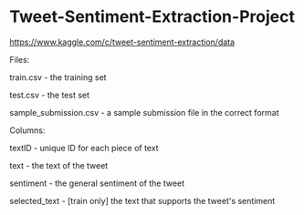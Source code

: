 # Tweet-Sentiment-Extraction-Project

https://www.kaggle.com/c/tweet-sentiment-extraction/data

Files:

train.csv - the training set

test.csv - the test set

sample_submission.csv - a sample submission file in the correct format

Columns:

textID - unique ID for each piece of text

text - the text of the tweet

sentiment - the general sentiment of the tweet

selected_text - [train only] the text that supports the tweet's sentiment
